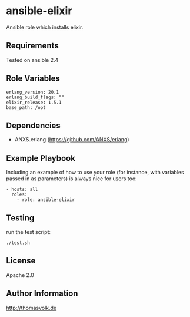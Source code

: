 ansible-elixir
==============

Ansible role which installs elixir.

Requirements
------------

Tested on ansible 2.4

Role Variables
--------------

```
erlang_version: 20.1
erlang_build_flags: ""
elixir_release: 1.5.1
base_path: /opt
```

Dependencies
------------

* ANXS.erlang (https://github.com/ANXS/erlang)

Example Playbook
----------------

Including an example of how to use your role (for instance, with variables passed in as parameters) is always nice for users too:

```
- hosts: all
  roles:
    - role: ansible-elixir

```

Testing
-------

run the test script:

    ./test.sh

License
-------

Apache 2.0

Author Information
------------------

http://thomasvolk.de
